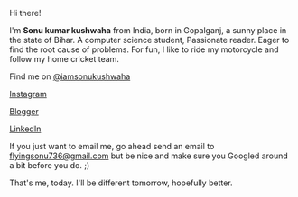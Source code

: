 
Hi there!


I'm **Sonu kumar kushwaha** from India, born in Gopalganj, a sunny place in the state of Bihar.
A computer science student, Passionate reader. Eager to find the root cause of problems. For fun, I like to ride my motorcycle and follow my home cricket team.



Find me on [@iamsonukushwaha](https://twitter.com/iamsonukushwaha)  

[Instagram](https://www.instagram.com/flyingsonu736/) 

[Blogger](https://singlebucks.blogspot.com) 

[LinkedIn](https://www.linkedin.com/in/sonukumarkushwaha) 


If you just want to email me, go ahead send an email to flyingsonu736@gmail.com but be nice and make sure you Googled around a bit before you do. ;)


That's me, today. I'll be different tomorrow, hopefully better.
